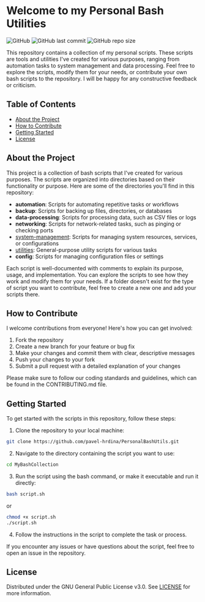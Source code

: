 # Welcome to my Personal Bash Utilities

![GitHub](https://img.shields.io/github/license/pavel-hrdina/MyBashCollection)
![GitHub last commit](https://img.shields.io/github/last-commit/pavel-hrdina/MyBashCollection)
![GitHub repo size](https://img.shields.io/github/repo-size/pavel-hrdina/MyBashCollection)

This repository contains a collection of my personal scripts. These scripts are
tools and utilities I've created for various purposes, ranging from automation
tasks to system management and data processing. Feel free to explore the scripts,
modify them for your needs, or contribute your own bash scripts to the repository.
I will be happy for any constructive feedback or criticism.

## Table of Contents

- [About the Project](#about-the-project)
- [How to Contribute](#how-to-contribute)
- [Getting Started](#getting-started)
- [License](#license)

## About the Project

This project is a collection of bash scripts that I've created for various
purposes. The scripts are organized into directories based on their functionality
or purpose. Here are some of the directories you'll find in this repository:

- **automation**: Scripts for automating repetitive tasks or workflows
- **backup**: Scripts for backing up files, directories, or databases
- **data-processing**: Scripts for processing data, such as CSV files or logs
- **networking**: Scripts for network-related tasks, such as pinging or checking ports
- [system-management](./system-management): Scripts for managing system resources, services, or configurations
- [utilities](./utilities): General-purpose utility scripts for various tasks
- **config**: Scripts for managing configuration files or settings

Each script is well-documented with comments to explain its purpose, usage, and
implementation. You can explore the scripts to see how they work and modify them
for your needs. If a folder doesn't exist for the type of script you want to
contribute, feel free to create a new one and add your scripts there.

## How to Contribute

I welcome contributions from everyone! Here's how you can get involved:

1. Fork the repository
2. Create a new branch for your feature or bug fix
3. Make your changes and commit them with clear, descriptive messages
4. Push your changes to your fork
5. Submit a pull request with a detailed explanation of your changes

Please make sure to follow our coding standards and guidelines, which can be
found in the CONTRIBUTING.md file.

## Getting Started

To get started with the scripts in this repository, follow these steps:

1. Clone the repository to your local machine:

```bash 
git clone https://github.com/pavel-hrdina/PersonalBashUtils.git
```

2. Navigate to the directory containing the script you want to use:

```bash
cd MyBashCollection
```

3. Run the script using the bash command, or make it executable and run it directly:

```bash
bash script.sh
```

or

```bash
chmod +x script.sh
./script.sh
```

4. Follow the instructions in the script to complete the task or process.

If you encounter any issues or have questions about the script, feel free to open an issue in the repository.

## License

Distributed under the GNU General Public License v3.0. See [LICENSE](./LICENSE)
for more information.
